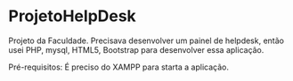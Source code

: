 # ProjetoHelpDesk

Projeto da Faculdade.
Precisava desenvolver um painel de helpdesk, então usei PHP, mysql, HTML5, Bootstrap para desenvolver essa aplicação. 

Pré-requisitos:
É preciso do XAMPP para starta a aplicação.

